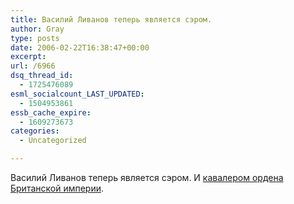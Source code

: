 ```yaml
---
title: Василий Ливанов теперь является сэром.
author: Gray
type: posts
date: 2006-02-22T16:38:47+00:00
excerpt:
url: /6966
dsq_thread_id:
  - 1725476089
esml_socialcount_LAST_UPDATED:
  - 1504953861
essb_cache_expire:
  - 1609273673
categories:
  - Uncategorized

---
```








Василий Ливанов теперь является сэром. И <a href="http://www.echo.msk.ru/news/296246.html" target="_blank">кавалером ордена Британской империи</a>.